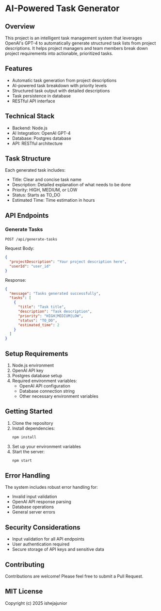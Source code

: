 # AI-Powered Task Generator

## Overview

This project is an intelligent task management system that leverages OpenAI's GPT-4 to automatically generate structured task lists from project descriptions. It helps project managers and team members break down project requirements into actionable, prioritized tasks.

## Features

- Automatic task generation from project descriptions
- AI-powered task breakdown with priority levels
- Structured task output with detailed descriptions
- Task persistence in database
- RESTful API interface

## Technical Stack

- Backend: Node.js
- AI Integration: OpenAI GPT-4
- Database: Postgres database
- API: RESTful architecture

## Task Structure

Each generated task includes:

- Title: Clear and concise task name
- Description: Detailed explanation of what needs to be done
- Priority: HIGH, MEDIUM, or LOW
- Status: Starts as TO_DO
- Estimated Time: Time estimation in hours

## API Endpoints

### Generate Tasks

```
POST /api/generate-tasks
```

Request Body:

```json
{
  "projectDescription": "Your project description here",
  "userId": "user_id"
}
```

Response:

```json
{
  "message": "Tasks generated successfully",
  "tasks": [
    {
      "title": "Task title",
      "description": "Task description",
      "priority": "HIGH|MEDIUM|LOW",
      "status": "TO_DO",
      "estimated_time": 2
    }
  ]
}
```

## Setup Requirements

1. Node.js environment
2. OpenAI API key
3. Postgres database setup
4. Required environment variables:
   - OpenAI API configuration
   - Database connection string
   - Other necessary environment variables

## Getting Started

1. Clone the repository
2. Install dependencies:
   ```bash
   npm install
   ```
3. Set up your environment variables
4. Start the server:
   ```bash
   npm start
   ```

## Error Handling

The system includes robust error handling for:

- Invalid input validation
- OpenAI API response parsing
- Database operations
- General server errors

## Security Considerations

- Input validation for all API endpoints
- User authentication required
- Secure storage of API keys and sensitive data

## Contributing

Contributions are welcome! Please feel free to submit a Pull Request.

## MIT License

Copyright (c) 2025 ishejajunior
